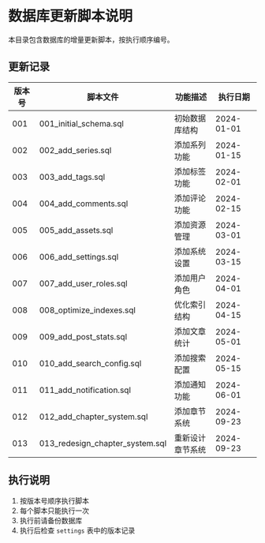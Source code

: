 # 数据库更新脚本说明

本目录包含数据库的增量更新脚本，按执行顺序编号。

## 更新记录

| 版本号 | 脚本文件 | 功能描述 | 执行日期 |
|--------|----------|----------|----------|
| 001 | 001_initial_schema.sql | 初始数据库结构 | 2024-01-01 |
| 002 | 002_add_series.sql | 添加系列功能 | 2024-01-15 |
| 003 | 003_add_tags.sql | 添加标签功能 | 2024-02-01 |
| 004 | 004_add_comments.sql | 添加评论功能 | 2024-02-15 |
| 005 | 005_add_assets.sql | 添加资源管理 | 2024-03-01 |
| 006 | 006_add_settings.sql | 添加系统设置 | 2024-03-15 |
| 007 | 007_add_user_roles.sql | 添加用户角色 | 2024-04-01 |
| 008 | 008_optimize_indexes.sql | 优化索引结构 | 2024-04-15 |
| 009 | 009_add_post_stats.sql | 添加文章统计 | 2024-05-01 |
| 010 | 010_add_search_config.sql | 添加搜索配置 | 2024-05-15 |
| 011 | 011_add_notification.sql | 添加通知功能 | 2024-06-01 |
| 012 | 012_add_chapter_system.sql | 添加章节系统 | 2024-09-23 |
| 013 | 013_redesign_chapter_system.sql | 重新设计章节系统 | 2024-09-23 |

## 执行说明

1. 按版本号顺序执行脚本
2. 每个脚本只能执行一次
3. 执行前请备份数据库
4. 执行后检查 `settings` 表中的版本记录


